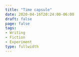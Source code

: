 ```yaml
---
title: "Time capsule"
date: 2020-04-16T20:24:00-06:00
draft: false
page: false
tags:
- Writing
- Fiction
- Experiment
type: fullwidth
---
```


<div id="canvas-container" style="height: 600px"></div>
<script src="/scripts/three.js"></script>
<script src="/scripts/posts/time-capsule.js"></script>

